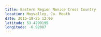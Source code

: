 ```yaml
---
title: Eastern Region Novice Cross Country
location: Moyvalley, Co. Meath
date: 2015-10-25 12:00
latitude: 53.4299195
longitude: -6.92087
---
```

